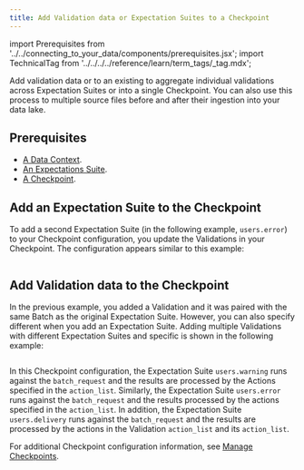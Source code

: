 ```yaml
---
title: Add Validation data or Expectation Suites to a Checkpoint
---
```


import Prerequisites from '../../connecting_to_your_data/components/prerequisites.jsx';
import TechnicalTag from '../../../../reference/learn/term_tags/_tag.mdx';

Add validation data or <TechnicalTag tag="expectation_suite" text="Expectation Suites" /> to an existing <TechnicalTag tag="checkpoint" text="Checkpoint" /> to aggregate individual validations across Expectation Suites or <TechnicalTag tag="datasource" text="Data Sources" /> into a single Checkpoint. You can also use this process to <TechnicalTag tag="validation" text="Validate" /> multiple source files before and after their ingestion into your data lake.

## Prerequisites

<Prerequisites>

- [A Data Context](/oss/guides/setup/configuring_data_contexts/instantiating_data_contexts/instantiate_data_context.md).
- [An Expectations Suite](/oss/guides/expectations/how_to_create_and_edit_expectations_with_instant_feedback_from_a_sample_batch_of_data.md).
- [A Checkpoint](./how_to_create_a_new_checkpoint.md).

</Prerequisites>

## Add an Expectation Suite to the Checkpoint

To add a second Expectation Suite (in the following example, `users.error`) to your Checkpoint configuration, you update the Validations in your Checkpoint.  The configuration appears similar to this example:

```python title="Python" name="docs/docusaurus/docs/oss/guides/validation/checkpoints/how_to_add_validations_data_or_suites_to_a_checkpoint.py add_expectation_suite"
```

## Add Validation data to the Checkpoint

In the previous example, you added a Validation and it was paired with the same Batch as the original Expectation Suite.  However, you can also specify different <TechnicalTag tag="batch_request" text="Batch Requests" /> when you add an Expectation Suite.  Adding multiple Validations with different Expectation Suites and specific <TechnicalTag tag="action" text="Actions" /> is shown in the following example:

```python title="Python" name="docs/docusaurus/docs/oss/guides/validation/checkpoints/how_to_add_validations_data_or_suites_to_a_checkpoint.py add_validation"
```

In this Checkpoint configuration, the Expectation Suite `users.warning` runs against the `batch_request` and the results are processed by the Actions specified in the `action_list`. Similarly, the Expectation Suite `users.error` runs against the `batch_request` and the results processed by the actions specified in the `action_list`. In addition, the Expectation Suite `users.delivery` runs against the `batch_request` and the results are processed by the actions in the Validation `action_list` and its `action_list`.

For additional Checkpoint configuration information, see [Manage Checkpoints](./checkpoint_lp.md).
